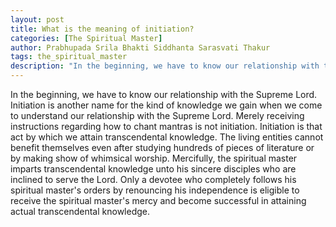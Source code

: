 ```yaml
---
layout: post
title: What is the meaning of initiation?
categories: [The Spiritual Master]
author: Prabhupada Srila Bhakti Siddhanta Sarasvati Thakur
tags: the_spiritual_master
description: "In the beginning, we have to know our relationship with the Supreme Lord. Initiation is another name for the kind of knowledge we gain when we come to understand our relationship with the Supreme Lord. Merely receiving instructions regarding how to chant mantras is not initiation. Initiation is that act by which we attain transcendental knowledge. The living entities cannot benefit themselves even after studying hundreds of pieces of literature or by making show of whimsical worship."
---
```


In the beginning, we have to know our relationship with the Supreme Lord. Initiation is another name for the kind of knowledge we gain when we come to understand our relationship with the Supreme Lord. Merely receiving instructions regarding how to chant mantras is not initiation. Initiation is that act by which we attain transcendental knowledge. The living entities cannot benefit themselves even after studying hundreds of pieces of literature or by making show of whimsical worship. Mercifully, the spiritual master imparts transcendental knowledge unto his sincere disciples who are inclined to serve the Lord. Only a devotee who completely follows his spiritual master's orders by renouncing his independence is eligible to receive the spiritual master's mercy and become successful in attaining actual transcendental knowledge.



